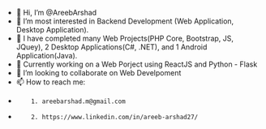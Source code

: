 - 👋 Hi, I’m @AreebArshad
- 👀 I’m most interested in Backend Development (Web Application, Desktop Application).
- 🦾 I have completed many Web Projects(PHP Core, Bootstrap, JS, JQuey), 2 Desktop Applications(C#, .NET), and 1 Android Application(Java).
- 🌱 Currently working on a Web Porject using ReactJS and Python - Flask
- 💞️ I’m looking to collaborate on Web Develpoment
- 📫 How to reach me: 
-         1. areebarshad.m@gmail.com
-         2. https://www.linkedin.com/in/areeb-arshad27/

<!---
AreebMughal/AreebMughal is a ✨ special ✨ repository because its `README.md` (this file) appears on your GitHub profile.
You can click the Preview link to take a look at your changes.
--->

